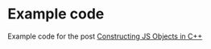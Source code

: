 Example code
===========================

Example code for the post [Constructing JS Objects in C++](http://pagesofinterest.net/blog/2013/03/constructing-js-objects-in-cpp)
